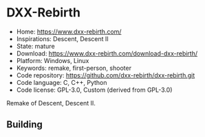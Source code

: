# DXX-Rebirth

- Home: https://www.dxx-rebirth.com/
- Inspirations: Descent, Descent II
- State: mature
- Download: https://www.dxx-rebirth.com/download-dxx-rebirth/
- Platform: Windows, Linux
- Keywords: remake, first-person, shooter
- Code repository: https://github.com/dxx-rebirth/dxx-rebirth.git
- Code language: C, C++, Python
- Code license: GPL-3.0, Custom (derived from GPL-3.0)

Remake of Descent, Descent II.

## Building
